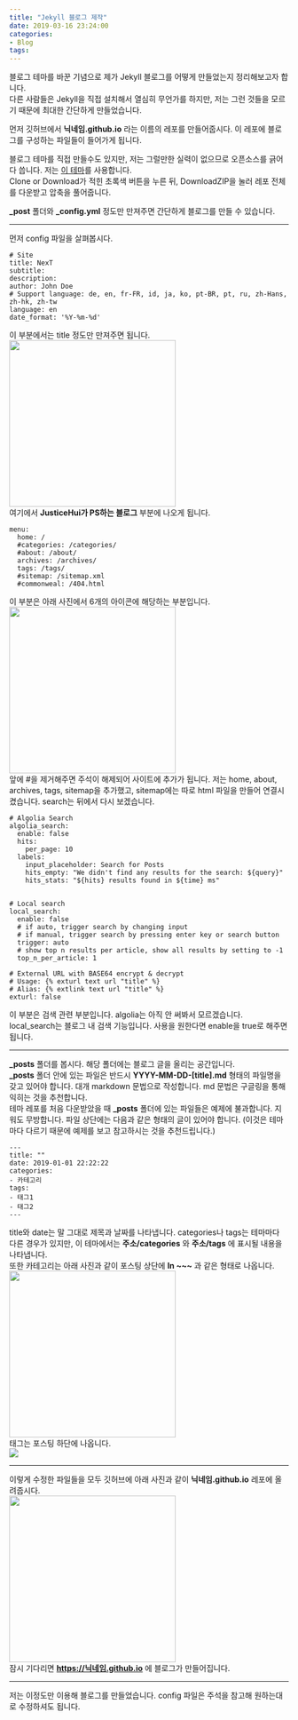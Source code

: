 ```yaml
---
title: "Jekyll 블로그 제작"
date: 2019-03-16 23:24:00
categories:
- Blog
tags:
---
```


블로그 테마를 바꾼 기념으로 제가 Jekyll 블로그를 어떻게 만들었는지 정리해보고자 합니다.<Br>
다른 사람들은 Jekyll을 직접 설치해서 열심히 무언가를 하지만, 저는 그런 것들을 모르기 때문에 최대한 간단하게 만들었습니다.

먼저 깃허브에서 **닉네임.github.io** 라는 이름의 레포를 만들어줍시다. 이 레포에 블로그를 구성하는 파일들이 들어가게 됩니다.

블로그 테마를 직접 만들수도 있지만, 저는 그럴만한 실력이 없으므로 오픈소스를 긁어다 씁니다. 저는 [이 테마](https://github.com/Simpleyyt/jekyll-theme-next)를 사용합니다.<br>
Clone or Download가 적힌 초록색 버튼을 누른 뒤, DownloadZIP을 눌러 레포 전체를 다운받고 압축을 풀어줍니다.

**_post** 폴더와 **_config.yml** 정도만 만져주면 간단하게 블로그를 만들 수 있습니다.

<hr>

먼저 config 파일을 살펴봅시다.
```
# Site
title: NexT
subtitle:
description:
author: John Doe
# Support language: de, en, fr-FR, id, ja, ko, pt-BR, pt, ru, zh-Hans, zh-hk, zh-tw
language: en
date_format: '%Y-%m-%d'
```
이 부분에서는 title 정도만 만져주면 됩니다.<br>
<img src = "https://i.imgur.com/YUyIGmG.png" width = "300px"><br>
여기에서 **JusticeHui가 PS하는 블로그** 부분에 나오게 됩니다.

```
menu:
  home: /
  #categories: /categories/
  #about: /about/
  archives: /archives/
  tags: /tags/
  #sitemap: /sitemap.xml
  #commonweal: /404.html
```
이 부분은 아래 사진에서 6개의 아이콘에 해당하는 부분입니다.<Br>
<img src = "https://i.imgur.com/YUyIGmG.png" width = "300px"><br>
앞에 #을 제거해주면 주석이 해제되어 사이트에 추가가 됩니다. 저는 home, about, archives, tags, sitemap을 추가했고, sitemap에는 따로 html 파일을 만들어 연결시켰습니다. search는 뒤에서 다시 보겠습니다.

```
# Algolia Search
algolia_search:
  enable: false
  hits:
    per_page: 10
  labels:
    input_placeholder: Search for Posts
    hits_empty: "We didn't find any results for the search: ${query}"
    hits_stats: "${hits} results found in ${time} ms"


# Local search
local_search:
  enable: false
  # if auto, trigger search by changing input
  # if manual, trigger search by pressing enter key or search button
  trigger: auto
  # show top n results per article, show all results by setting to -1
  top_n_per_article: 1

# External URL with BASE64 encrypt & decrypt
# Usage: {% exturl text url "title" %}
# Alias: {% extlink text url "title" %}
exturl: false
```
이 부분은 검색 관련 부분입니다. algolia는 아직 안 써봐서 모르겠습니다. local_search는 블로그 내 검색 기능입니다. 사용을 원한다면 enable을 true로 해주면 됩니다.

<hr>

**_posts** 폴더를 봅시다. 해당 폴더에는 블로그 글을 올리는 공간입니다.<br>
**_posts** 폴더 안에 있는 파일은 반드시 **YYYY-MM-DD-[title].md** 형태의 파일명을 갖고 있어야 합니다. 대개 markdown 문법으로 작성합니다. md 문법은 구글링을 통해 익히는 것을 추천합니다.<br>
테마 레포를 처음 다운받았을 때 **_posts** 폴더에 있는 파일들은 예제에 불과합니다. 지워도 무방합니다. 파일 상단에는 다음과 같은 형태의 글이 있어야 합니다. (이것은 테마마다 다르기 때문에 예제를 보고 참고하시는 것을 추천드립니다.)
```
---
title: ""
date: 2019-01-01 22:22:22
categories:
- 카테고리
tags:
- 태그1
- 태그2
---
```
title와 date는 말 그대로 제목과 날짜를 나타냅니다. categories나 tags는 테마마다 다른 경우가 있지만, 이 테마에서는 **주소/categories** 와 **주소/tags** 에 표시될 내용을 나타냅니다.<Br>
또한 카테고리는 아래 사진과 같이 포스팅 상단에 **In ~~~** 과 같은 형태로 나옵니다.<br>
<img src = "https://i.imgur.com/FiLJ66C.png" width = "300px"><Br>
태그는 포스팅 하단에 나옵니다. <Br>
<img src = "https://i.imgur.com/QeqSdD6.png">

<hr>

이렇게 수정한 파일들을 모두 깃허브에 아래 사진과 같이 **닉네임.github.io** 레포에 올려줍시다.<br>
<img src = "https://i.imgur.com/FITWc0R.png" width = "300px"><Br>
잠시 기다리면 **https://닉네임.github.io** 에 블로그가 만들어집니다.

<hr>

저는 이정도만 이용해 블로그를 만들었습니다. config 파일은 주석을 참고해 원하는대로 수정하셔도 됩니다.

